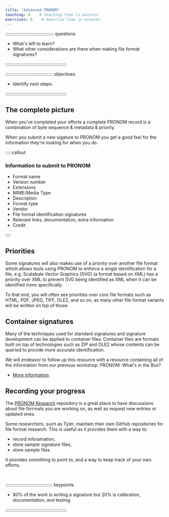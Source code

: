 ```yaml
---
title: "Advanced PRONOM"
teaching: 0    # teaching time in minutes
exercises: 0    # exercise time in minutes
---
```


:::::::::::::::::::::::::::::::::::::: questions

- What's left to learn?
- What other considerations are there when making file format signatures?

::::::::::::::::::::::::::::::::::::::::::::::::

::::::::::::::::::::::::::::::::::::: objectives

- Identify next steps.

::::::::::::::::::::::::::::::::::::::::::::::::

## The complete picture

When you've completed your efforts a complete PRONOM record is a combination
of byte sequence & metadata & priority.

When you submit a new sigature to PRONOM you get a good feel for the
information they're looking for when you do.

:::: callout

### Information to submit to PRONOM

* Format name
* Version number
* Extensions
* MIME/Media Type
* Description
* Format type
* Vendor
* File format identification signatures
* Relevant links, documentation, extra information
* Credit

::::

## Priorities

Some signatures will also makes use of a priority over another file format
which allows tools using PRONOM to enforce a single identification for a
file, e.g. Scalabale Vector Graphics (SVG) (a format based on XML) has a priority
over XML to prevent SVG being identified as XML when it can be identified
more specifically.

To that end, you will often see priorities over core file formats such as
HTML, PDF, JPEG, TIFF, OLE2, and so on, as many other file format variants will
be written on top of those.

## Container signatures

Many of the techniques used for standard signatures and signature development
can be applied to container files. Container files are formats built on top
of technologies such as ZIP and OLE2 whose contents can be queried to
provide more accurate identification.

We will endeavor to follow up this resource with a resource containing
all of the information from our previous workshop: PRONOM: What's in the Box?

* [More information](https://linktr.ee/pronom.whats.in.the.box).

## Recording your progress

The [PRONOM Research](https://github.com/digital-preservation/PRONOM_Research)
repository is a great place to have discussions about file forrmats you are
working on, as well as request new entries or updated ones.

Some researchers, such as Tyler, maintain their own GitHub repositories for
file format research. This is useful as it provides them with a way to:

* record inforamation,
* store sample signature files,
* store sample files.

It provides something to point to, and a way to keep track of your own efforts.

<!-- TODO: new byteseek format... -->

<!-- NB. Keypoints should appear at the end of the markdown file. Aesthetically
     it looks like it's better with an additional newline so adding that
     here and using this comment as a separator to make it easy to read
     content.
-->

<br>

::::::::::::::::::::::::::::::::::::: keypoints

- 80% of the work is writing a signature but 20% is calibration, documentation, and testing.

::::::::::::::::::::::::::::::::::::::::::::::::
